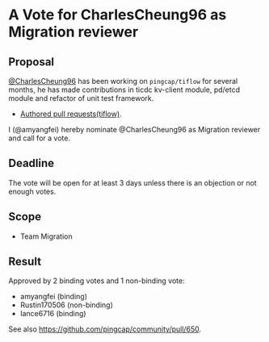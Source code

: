 # A Vote for CharlesCheung96 as Migration reviewer

## Proposal

[@CharlesCheung96](https://github.com/CharlesCheung96) has been working on `pingcap/tiflow` for several months, he has made contributions in ticdc kv-client module, pd/etcd module and refactor of unit test framework.

* [Authored pull requests(tiflow)](https://github.com/pingcap/tiflow/pulls?q=is%3Apr+author%3ACharlesCheung96+is%3Aclosed).

I (@amyangfei) hereby nominate @CharlesCheung96 as Migration reviewer and call for a vote.

## Deadline

The vote will be open for at least 3 days unless there is an objection or not enough votes.

## Scope

* Team Migration

## Result

Approved by 2 binding votes and 1 non-binding vote:

* amyangfei (binding)
* Rustin170506 (non-binding)
* lance6716 (binding)

See also https://github.com/pingcap/community/pull/650.
